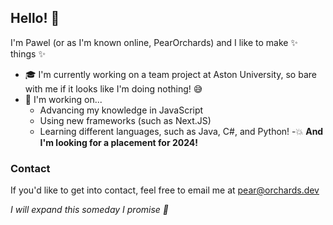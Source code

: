 ## Hello! 👋
I'm Pawel (or as I'm known online, PearOrchards) and I like to make ✨ things ✨

- 🎓 I'm currently working on a team project at Aston University, so bare with me if it looks like I'm doing nothing! 😅
- 🌱 I'm working on...
  + Advancing my knowledge in JavaScript
  + Using new frameworks (such as Next.JS)
  + Learning different languages, such as Java, C#, and Python!
-💥 **And I'm looking for a placement for 2024!**

### Contact
If you'd like to get into contact, feel free to email me at pear@orchards.dev

_I will expand this someday I promise 🤠_
